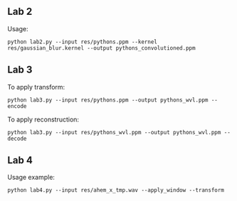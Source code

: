 ## Lab 2
Usage:

``python lab2.py --input res/pythons.ppm --kernel res/gaussian_blur.kernel --output pythons_convolutioned.ppm``

## Lab 3

To apply transform:

``python lab3.py --input res/pythons.ppm --output pythons_wvl.ppm --encode``

To apply reconstruction:

``python lab3.py --input res/pythons_wvl.ppm --output pythons_wvl.ppm --decode``

## Lab 4

Usage example:

``python lab4.py --input res/ahem_x_tmp.wav --apply_window --transform``
